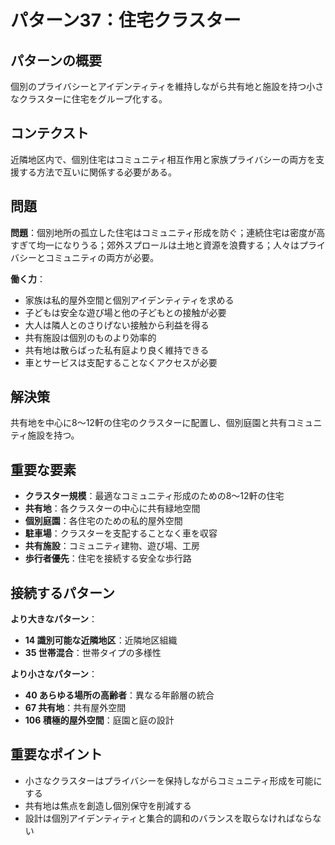 # パターン37：住宅クラスター

## パターンの概要
個別のプライバシーとアイデンティティを維持しながら共有地と施設を持つ小さなクラスターに住宅をグループ化する。

## コンテクスト
近隣地区内で、個別住宅はコミュニティ相互作用と家族プライバシーの両方を支援する方法で互いに関係する必要がある。

## 問題
**問題**：個別地所の孤立した住宅はコミュニティ形成を防ぐ；連続住宅は密度が高すぎて均一になりうる；郊外スプロールは土地と資源を浪費する；人々はプライバシーとコミュニティの両方が必要。

**働く力**：
- 家族は私的屋外空間と個別アイデンティティを求める
- 子どもは安全な遊び場と他の子どもとの接触が必要
- 大人は隣人とのさりげない接触から利益を得る
- 共有施設は個別のものより効率的
- 共有地は散らばった私有庭より良く維持できる
- 車とサービスは支配することなくアクセスが必要

## 解決策
共有地を中心に8〜12軒の住宅のクラスターに配置し、個別庭園と共有コミュニティ施設を持つ。

## 重要な要素
- **クラスター規模**：最適なコミュニティ形成のための8〜12軒の住宅
- **共有地**：各クラスターの中心に共有緑地空間
- **個別庭園**：各住宅のための私的屋外空間
- **駐車場**：クラスターを支配することなく車を収容
- **共有施設**：コミュニティ建物、遊び場、工房
- **歩行者優先**：住宅を接続する安全な歩行路

## 接続するパターン
**より大きなパターン**：
- **14 識別可能な近隣地区**：近隣地区組織
- **35 世帯混合**：世帯タイプの多様性

**より小さなパターン**：
- **40 あらゆる場所の高齢者**：異なる年齢層の統合
- **67 共有地**：共有屋外空間
- **106 積極的屋外空間**：庭園と庭の設計

## 重要なポイント
- 小さなクラスターはプライバシーを保持しながらコミュニティ形成を可能にする
- 共有地は焦点を創造し個別保守を削減する
- 設計は個別アイデンティティと集合的調和のバランスを取らなければならない